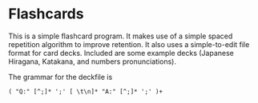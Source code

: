 
Flashcards
==========


This is a simple flashcard program. It makes use of a simple spaced repetition algorithm to improve retention. It also uses a simple-to-edit file format for card decks. Included are some example decks (Japanese Hiragana, Katakana, and numbers pronunciations).

The grammar for the deckfile is
```
( "Q:" [^;]* ';' [ \t\n]* "A:" [^;]* ';' )+
```

